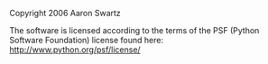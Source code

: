 Copyright 2006 Aaron Swartz

The software is licensed according to the terms of the PSF (Python Software Foundation) license found here: http://www.python.org/psf/license/